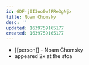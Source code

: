 ```yaml
---
id: GDF-j0I3oo0wfPRe3gNjx
title: Noam Chomsky
desc: ''
updated: 1639759165177
created: 1639759165177
---
```



- [[person]] - Noam Chomsky
- appeared 2x at the stoa

